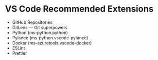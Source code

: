 # VS Code Recommended Extensions

- GitHub Repositories
- GitLens — Git superpowers
- Python (ms-python.python)
- Pylance (ms-python.vscode-pylance)
- Docker (ms-azuretools.vscode-docker)
- ESLint
- Prettier
